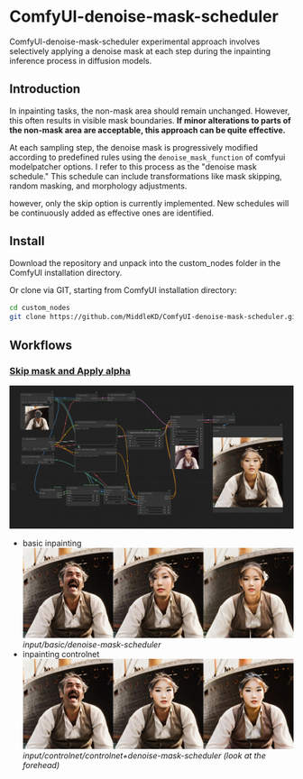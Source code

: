 # ComfyUI-denoise-mask-scheduler
ComfyUI-denoise-mask-scheduler experimental approach involves selectively applying a denoise mask at each step during the inpainting inference process in diffusion models.

## Introduction
In inpainting tasks, the non-mask area should remain unchanged. However, this often results in visible mask boundaries. **If minor alterations to parts of the non-mask area are acceptable, this approach can be quite effective.**

At each sampling step, the denoise mask is progressively modified according to predefined rules using the `denoise_mask_function` of comfyui modelpatcher options. I refer to this process as the "denoise mask schedule." This schedule can include transformations like mask skipping, random masking, and morphology adjustments.

however, only the skip option is currently implemented. New schedules will be continuously added as effective ones are identified.

## Install
Download the repository and unpack into the custom_nodes folder in the ComfyUI installation directory.

Or clone via GIT, starting from ComfyUI installation directory:
```bash
cd custom_nodes
git clone https://github.com/MiddleKD/ComfyUI-denoise-mask-scheduler.git
```

## Workflows
### [Skip mask and Apply alpha](workflows/skip_and_alpha.json)
![image](assets/skip_and_alpha.png)
- basic inpainting
![image](assets/skip_and_alpha_inpaint.jpg)
*input/basic/denoise-mask-scheduler*
- inpainting controlnet
![image](assets/skip_and_alpha_control.jpg)
*input/controlnet/controlnet+denoise-mask-scheduler (look at the forehead)*
